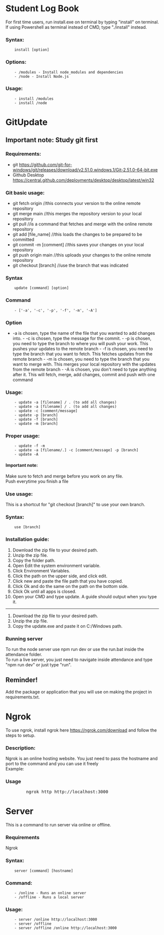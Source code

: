 # Student Log Book

For first time users, run install.exe on terminal by typing "install" on terminal. If using Powershell as terminal instead of CMD, type "./install" instead.<br>

### Syntax:
        install [option]
### Options:
        - /modules - Install node_modules and dependencies      
        - /node - Install Node.js
### Usage:
        - install /modules
        - install /node


# GitUpdate

## Important note: Study git first

### Requirements:

* git https://github.com/git-for-windows/git/releases/download/v2.51.0.windows.1/Git-2.51.0-64-bit.exe
* Github Desktop https://central.github.com/deployments/desktop/desktop/latest/win32

### Git basic usage:

* git fetch origin //this connects your version to the online remote repository
* git merge main //this merges the repository version to your local repository
* git pull //is a command that fetches and merge with the online remote repository
* git add [file_name] //this loads the changes to be prepared to be committed
* git commit -m [comment] //this saves your changes on your local repository
* git push origin main //this uploads your changes to the online remote repository
* git checkout [branch] //use the branch that was indicated

### Syntax
        update [command] [option]
### Command 
        - ['-a', '-c', '-p', '-f', '-m', '-A']
### Option 
- -a is chosen, type the name of the file that you wanted to add changes into.
        - -c is chosen, type the message for the commit.
        - -p is chosen, you need to type the branch to where you will push your work. This pushes your updates to the remote branch
        - -f is chosen, you need to type the branch that you want to fetch. This fetches updates from the remote branch
        - -m is chosen, you need to type the branch that you want to merge with. This merges your local repository with the updates from the remote branch
        - -A is chosen, you don't need to type anything after it. This will fetch, merge, add changes, commit and push with one command
### Usage:
        - update -a [filename] / . (to add all changes)
        - update -a [filename] / . (to add all changes)
        - update -c [comment/message]
        - update -p [branch]
        - update -f [branch]
        - update -m [branch]
### Proper usage:
        - update -f -m
        - update -a [filename/.] -c [comment/message] -p [branch]
        - update -A

#### Important note:
Make sure to fetch and merge before you work on any file.<br>
Push everytime you finish a file<br>


### Use usage:

This is a shortcut for "git checkout [branch]" to use your own branch.

### Syntax:
        use [branch]

### Installation guide:

1. Download the zip file to your desired path.
2. Unzip the zip file.
3. Copy the folder path.
4. Open Edit the system environment variable.
5. Click Environment Variables.
6. Click the path on the upper side, and click edit.
7. Click new and paste the file path that you have copied.
8. Click Ok and do the same on the path on the bottom side.
9. Click Ok until all apps is closed.
10. Open your CMD and type update. A guide should output when you type it.

---------------------------------------------------------------------------------------------------------------------------------- 

1. Download the zip file to your desired path.
2. Unzip the zip file.
3. Copy the update.exe and paste it on C:/Windows path.

### Running server

To run the node server use npm run dev or use the run.bat inside the attendance folder.<br>
To run a live server, you just need to navigate inside attendance and type "npm run dev" or just type "run".<br>

## Reminder!

Add the package or application that you will use on making the project in requirements.txt.<br>

# Ngrok

To use ngrok, install ngrok here https://ngrok.com/download and follow the steps to setup. 

### Description: 

Ngrok is an online hosting website. You just need to pass the hostname and port to the command and you can use it freely<br>
Example: 

### Usage 
<pre>
        ngrok http http://localhost:3000
</pre>

# Server 

This is a command to run server via online or offline. 

### Requirements 

Ngrok

### Syntax:
        server [command] [hostname]

### Command:
        - /online - Runs an online server
        - /offline - Runs a local server
### Usage:
        - server /online http://localhost:3000
        - server /offline
        - server /offline /online http://localhost:3000

